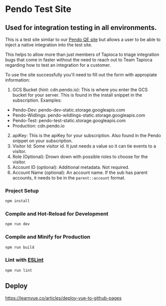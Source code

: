 # Pendo Test Site

## Used for integration testing in all environments.

This is a test site similar to our [Pendo QE site](https://pendo-io.github.io/setup.html) but allows a user to be able to inject a native integration into the test site.

This helps to allow more than just members of Tapioca to triage integration bugs that come in faster without the need to reach out to Team Tapioca regarding how to test an integration for a customer.

To use the site successfully you'll need to fill out the form with appropiate information:

1. GCS Bucket (hint: cdn.pendo.io): This is where you enter the GCS bucket for your server. This is found in the install snippet in the subscription. Examples:

- Pendo-Dev: pendo-dev-static.storage.googleapis.com
- Pendo-Widlings: pendo-wildlings-static.storage.googleapis.com
- Pendo-Test: pendo-test-static.storage.googleapis.com
- Production: cdn.pendo.io

2. apiKey: This is the apiKey for your subscription. Also found in the Pendo snippet on your subscription.
3. Visitor Id: Some visitor id. It just needs a value so it can tie events to a visitor.
4. Role (Optional): Drown down with possible roles to choose for the visitor.
5. Account ID (optional): Additional metadata. Not required.
6. Account Name (optional): An account name. If the sub has parent accounts, it needs to be in the `parent::account` format.

### Project Setup

```sh
npm install
```

### Compile and Hot-Reload for Development

```sh
npm run dev
```

### Compile and Minify for Production

```sh
npm run build
```

### Lint with [ESLint](https://eslint.org/)

```sh
npm run lint
```

## Deploy

https://learnvue.co/articles/deploy-vue-to-github-pages
